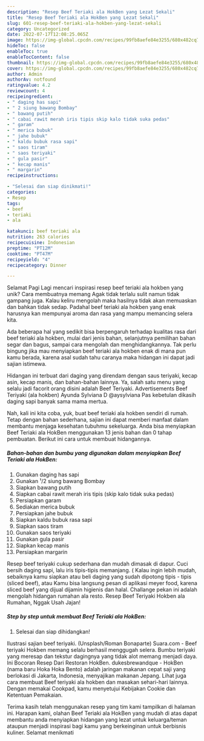 ```yaml
---
description: "Resep Beef Teriaki ala HokBen yang Lezat Sekali"
title: "Resep Beef Teriaki ala HokBen yang Lezat Sekali"
slug: 601-resep-beef-teriaki-ala-hokben-yang-lezat-sekali
category: Uncategorized
date: 2022-07-17T12:08:25.065Z
image: https://img-global.cpcdn.com/recipes/99fb8aefe84e3255/680x482cq70/beef-teriaki-ala-hokben-foto-resep-utama.jpg
hideToc: false
enableToc: true
enableTocContent: false
thumbnail: https://img-global.cpcdn.com/recipes/99fb8aefe84e3255/680x482cq70/beef-teriaki-ala-hokben-foto-resep-utama.jpg
cover: https://img-global.cpcdn.com/recipes/99fb8aefe84e3255/680x482cq70/beef-teriaki-ala-hokben-foto-resep-utama.jpg
author: Admin
authorAv: notfound
ratingvalue: 4.2
reviewcount: 4
recipeingredient:
- " daging has sapi"
- " 2 siung bawang Bombay"
- " bawang putih"
- " cabai rawit merah iris tipis skip kalo tidak suka pedas"
- " garam"
- " merica bubuk"
- " jahe bubuk"
- " kaldu bubuk rasa sapi"
- " saos tiram"
- " saos teriyaki"
- " gula pasir"
- " kecap manis"
- " margarin"
recipeinstructions:

- "Selesai dan siap dinikmati!"
categories:
- Resep
tags:
- beef
- teriaki
- ala

katakunci: beef teriaki ala 
nutrition: 263 calories
recipecuisine: Indonesian
preptime: "PT12M"
cooktime: "PT47M"
recipeyield: "4"
recipecategory: Dinner

---
```



Selamat Pagi Lagi mencari inspirasi resep beef teriaki ala hokben yang unik? Cara membuatnya memang Agak tidak terlalu sulit namun tidak gampang juga. Kalau keliru mengolah maka hasilnya tidak akan memuaskan dan bahkan tidak sedap. Padahal beef teriaki ala hokben yang enak harusnya kan mempunyai aroma dan rasa yang mampu memancing selera kita.


Ada beberapa hal yang sedikit bisa berpengaruh terhadap kualitas rasa dari beef teriaki ala hokben, mulai dari jenis bahan, selanjutnya pemilihan bahan segar dan bagus, sampai cara mengolah dan menghidangkannya. Tak perlu bingung jika mau menyiapkan beef teriaki ala hokben enak di mana pun kamu berada, karena asal sudah tahu caranya maka hidangan ini dapat jadi sajian istimewa.

Hidangan ini terbuat dari daging yang direndam dengan saus teriyaki, kecap asin, kecap manis, dan bahan-bahan lainnya. Ya, salah satu menu yang selalu jadi facorit orang disini adalah Beef Teriyaki. Advertisements Beef Teriyaki (ala hokben) Ayunda Sylviana D @aysylviana Pas kebetulan dikasih daging sapi banyak sama mama mertua.


Nah, kali ini kita coba, yuk, buat beef teriaki ala hokben sendiri di rumah. Tetap dengan bahan sederhana, sajian ini dapat memberi manfaat dalam membantu menjaga kesehatan tubuhmu sekeluarga. Anda bisa menyiapkan Beef Teriaki ala HokBen menggunakan 13 jenis bahan dan 0 tahap pembuatan. Berikut ini cara untuk membuat hidangannya.

<!--inarticleads1-->

##### Bahan-bahan dan bumbu yang digunakan dalam menyiapkan Beef Teriaki ala HokBen:

1. Gunakan  daging has sapi
1. Gunakan  ¹/2 siung bawang Bombay
1. Siapkan  bawang putih
1. Siapkan  cabai rawit merah iris tipis (skip kalo tidak suka pedas)
1. Persiapkan  garam
1. Sediakan  merica bubuk
1. Persiapkan  jahe bubuk
1. Siapkan  kaldu bubuk rasa sapi
1. Siapkan  saos tiram
1. Gunakan  saos teriyaki
1. Gunakan  gula pasir
1. Siapkan  kecap manis
1. Persiapkan  margarin


Resep beef teriyaki cukup sederhana dan mudah dimasak di dapur. Cuci bersih daging sapi, lalu iris tipis-tipis memanjang. ( Kalau ingin lebih mudah, sebaiknya kamu siapkan atau beli daging yang sudah dipotong tipis - tipis (sliced beef), atau Kamu bisa langsung pesan di aplikasi meyer food, karena sliced beef yang dijual dijamin higienis dan halal. Challange pekan ini adalah mengolah hidangan rumahan ala resto. Resep Beef Teriyaki Hokben ala Rumahan, Nggak Usah Jajan! 

<!--inarticleads2-->

##### Step by step untuk membuat Beef Teriaki ala HokBen:


1. Selesai dan siap dihidangkan!

Ilustrasi sajian beef teriyaki. (Unsplash/Roman Bonaparte) Suara.com - Beef teriyaki Hokben memang selalu berhasil menggugah selera. Bumbu teriyaki yang meresap dan tekstur dagingnya yang tidak alot memang menjadi daya. Ini Bocoran Resep Dari Restoran HokBen. dukesbrewandque - HokBen (nama baru Hoka Hoka Bento) adalah jaringan makanan cepat saji yang berlokasi di Jakarta, Indonesia, menyajikan makanan Jepang. Lihat juga cara membuat Beef teriyaki ala hokben dan masakan sehari-hari lainnya. Dengan memakai Cookpad, kamu menyetujui Kebijakan Cookie dan Ketentuan Pemakaian. 

Terima kasih telah menggunakan resep yang tim kami tampilkan di halaman ini. Harapan kami, olahan Beef Teriaki ala HokBen yang mudah di atas dapat membantu anda menyiapkan hidangan yang lezat untuk keluarga/teman ataupun menjadi inspirasi bagi kamu yang berkeinginan untuk berbisnis kuliner. Selamat menikmati
